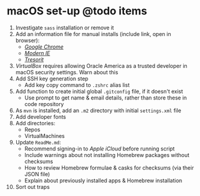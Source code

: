 # macOS set-up @todo items

1. Investigate `sass` installation or remove it
2. Add an information file for manual installs (include link, open in browser):
    - [_Google Chrome_](https://www.google.com/chrome/)
    - [_Modern IE_](https://developer.microsoft.com/en-us/microsoft-edge/tools/vms/)
    - [_Tresorit_](https://tresorit.com/download)
3. _VirtualBox_ requires allowing Oracle America as a trusted developer in macOS security settings. Warn about this
4. Add SSH key generation step
    - Add key copy command to `.zshrc` alias list
5. Add function to create initial global `.gitconfig` file, if it doesn't exist
    - Use prompt to get name & email details, rather than store these in code repository
6. As `mvn` is installed, add an `.m2` directory with initial `settings.xml` file
7. Add developer fonts
8. Add directories:
    - Repos
    - VirtualMachines
9. Update `ReadMe.md`:
    - Recommend signing-in to _Apple iCloud_ before running script
    - Include warnings about not installing Homebrew packages without checksums
    - How to review Homebrew formulae & casks for checksums (via their JSON file)
    - Explain about previously installed apps & Homebrew installation
10. Sort out traps
